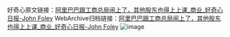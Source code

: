 好奇心原文链接：[阿里巴巴跟工商总局闹上了，其他股东也得上上课_商业_好奇心日报-John Foley](https://www.qdaily.com/articles/5765.html)
WebArchive归档链接：[阿里巴巴跟工商总局闹上了，其他股东也得上上课_商业_好奇心日报-John Foley](http://web.archive.org/web/20190623165424/https://www.qdaily.com/articles/5765.html)
![image](http://ww3.sinaimg.cn/large/007d5XDply1g3w94e0a2xj30u02nxkhb)